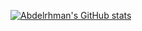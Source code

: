 [![Abdelrhman's GitHub stats](https://github-readme-stats.vercel.app/api?username=AbdelrhmanAFayed)](https://github.com/AbdelrhmanAFayed/github-readme-stats)
<!--
**AbdelrhmanAFayed/AbdelrhmanAFayed** is a ✨ _special_ ✨ repository because its `README.md` (this file) appears on your GitHub profile.

Here are some ideas to get you started:

- 🔭 I’m currently working on ...
- 🌱 I’m currently learning ...
- 👯 I’m looking to collaborate on ...
- 🤔 I’m looking for help with ...
- 💬 Ask me about ...
- 📫 How to reach me: ...
- 😄 Pronouns: ...
- ⚡ Fun fact: ...
-->
